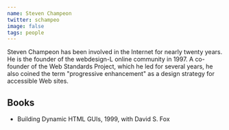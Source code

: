 ```yaml
---
name: Steven Champeon
twitter: schampeo
image: false
tags: people
---
```


Steven Champeon has been involved in the Internet for nearly twenty years. 
He is the founder of the webdesign-L online community in 1997. 
A co-founder of the Web Standards Project, 
which he led for several years, 
he also coined the term "progressive enhancement" as a design strategy for accessible Web sites.

## Books

- Building Dynamic HTML GUIs, 1999, with David S. Fox
